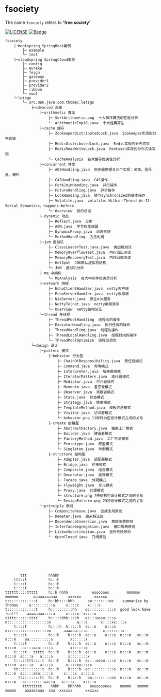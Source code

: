 fsociety
=======
The name `fsociety` refers to **'free society'**

[![LICENSE](https://img.shields.io/badge/license-Anti%20996-blue.svg)](https://github.com/996icu/996.ICU/blob/master/LICENSE)
[![Badge](https://img.shields.io/badge/link-996.icu-red.svg)](https://996.icu/#/zh_CN)

    fsociety
        ├─bootspring SpringBoot案例
            ├─ example
            └─ test
        ├─cloudspring SpringCloud案例
            ├─ config
            ├─ eureka
            ├─ feign
            ├─ gateway
            ├─ provider1
            ├─ provider2
            ├─ ribbon
            └─ zuul
        └─letsgo
            └─ src.man.java.com.thomax.letsgo
                ├─advanced 高级
                    ├─arithmetic 算法
                        ├─ SortArithmetic.png  十大排序算法的性能分析
                        └─ ArithmeticTop10.java  十大经典算法
                    ├─cache 缓存
                        ├─ ZookeeperDistributedLock.java  Zookeeper实现的分布式锁
                        ├─ RedisDistributedLock.java  Redis实现的分布式锁
                        ├─ RedisReadWriteLock.java  Redisson实现的分布式读写锁
                        └─ CacheAnalysis  各大缓存优劣性分析
                    ├─concurrent 并发
                        ├─ AQSHandling.java  同步器原理与三个实现：闭锁、信号量、栅栏
                        ├─ CASHandling.java  CAS操作
                        ├─ ForkJoinHanding.java  并行操作
                        ├─ FutureHandling.java  异步操作
                        ├─ LockHanding.java  锁与synchronized的基本操作
                        ├─ Volatile.java  volatile、Within-Thread As-If-Serial Semantics、happens-before
                        └─ Overview  锁的总览
                    ├─dynamic 动态
                        ├─ Reflect.java  反射
                        ├─ ASM.java  字节码生成器
                        ├─ DynamicProxy.java  动态代理
                        └─ MethodHandling  方法句柄
                    ├─jvm 虚拟机
                        ├─ ClassLoaderTest.java.java  类加载测试
                        ├─ MemoryOverflowTest.java  内存溢出测试
                        ├─ MemoryRecoveryTest.java  内存回收测试
                        ├─ HotSpot  JDK默认虚拟机结构
                        └─ JVM  虚拟机分析
                    ├─mq 中间件
                        └─ MqAnalysis  各大中间件优劣势分析
                    ├─network 网络
                        ├─ EchoClientHandler.java  netty客户端
                        ├─ EchoServerHandler.java  netty服务端
                        ├─ NioServer.java  原生nio服务
                        ├─ NettyTelnet.java  netty案例演示
                        └─ Overview  netty结构总览
                    └─thread 多线程
                        ├─ ThreadPoolHandling  线程池的操作
                        ├─ ExecutorHandling.java  执行任务的操作
                        ├─ ThreadHandling.java  线程的操作
                        ├─ ThreadLocalHandling.java  线程封闭的操作
                        └─ ThreadPoolOptimize  线程池调优
                └─design 设计
                    ├─pattern 模式
                        ├─behavior 行为型
                            ├─ ChainOfResponsibility.java  责任链模式
                            ├─ Command.java  命令模式
                            ├─ Interpreter.java  解释器模式
                            ├─ IteratorPattern.java  迭代器模式
                            ├─ Mediator.java  中介者模式
                            ├─ Memento.java  备忘录模式
                            ├─ Observer.java  观察者模式
                            ├─ State.java  状态模式
                            ├─ Strategy.java  策略模式
                            ├─ TemplateMethod.java  模板方法模式
                            ├─ Visitor.java  访问者模式
                            └─ behavior.png 11种行为型设计模式之间的关系
                        ├─create 创建型
                            ├─ AbstractFactory.java  抽象工厂模式
                            ├─ Builder.java  建造者模式
                            ├─ FactoryMethod.java  工厂方法模式
                            ├─ Prototype.java  原型模式
                            └─ Singleton.java  单例模式
                        ├─structure 结构型
                            ├─ Adapter.java  适配器模式
                            ├─ Bridge.java  桥接模式
                            ├─ Composite.java  组合模式
                            ├─ Decorator.java  装饰模式
                            ├─ Facade.java  外观模式
                            ├─ Flyweight.java  享元模式
                            ├─ Proxy.java  代理模式
                            └─ structure.png 7种结构型设计模式之间的关系
                            └─ DesignPattern.png 23种设计模式之间的关系
                    └─principle 原则
                        ├─ CompositeReuse.java  合成复用原则
                        ├─ Demeter.java  迪米特法则
                        ├─ DependenceInversion.java  依赖倒置原则
                        ├─ InterfaceSegregation.java  接口隔离原则
                        ├─ LiskovSubstitution.java  里氏代换原则
                        └─ OpenClosed.java  开闭原则








           ttt          hhhhh 
        ttt::t          h:::h 
        t::::t          h:::h 
        t::::t          h:::h 
    tttttt::::ttttt     h::h hhhh           oooooooo        mmmmmm   mmmmmm       aaaaaaaaaaa     xxxxxx      xxxxxx
    t:::::::::::::t     h::hh::::hhh      oo::::::::oo    summarize by thomax     a::::::::::a     x::::x    x::::x
    t:::::::::::::t     h::::::::::hh    o::::::::::::o  good luck have fun!!!    aaaaaaaa::::a     x::::x  x::::x
    ttttt::::::tttt     h:::::hhh::::h   o::::oooo::::o  m:::::::::::::::::::m            a:::a      x::::xx::::x
        t::::t          h::::h  h:::::h  o:::o    o:::o  m:::::::::::::::::::m      aaaaaa::::a       x::::::::x
        t::::t          h:::h    h::::h  o:::o    o:::o  m:::m   m:::m   m:::m    aa::::::::::a        x::::::x
        t::::t          h:::h    h::::h  o:::o    o:::o  m:::m   m:::m   m:::m   a::::aaa:::::a        x::::::x
        t::::t   ttttt  h:::h    h::::h  o:::o    o:::o  m:::m   m:::m   m:::m  a::::a   a::::a       x::::::::x
        t:::::ttt::::t  h:::h    h::::h  o::::oooo::::o  m:::m   m:::m   m:::m  a::::a   a::::a      x::::xx::::x
        tt:::::::::::t  h:::h    h::::h  o::::::::::::o  m:::m   m:::m   m:::m  a:::::aaa:::::a     x::::x  x::::x
          tt::::::::tt  h:::h    h::::h   oo:::::::::oo  m:::m   m:::m   m:::m   a:::::::::aa::a   x::::x    x::::x
            ttttttttt    hhhh    hhhhhh    oooooooooo    mmmmm   mmmmm   mmmmm    aaaaaaaaa  aaa  xxxxxx      xxxxxx
